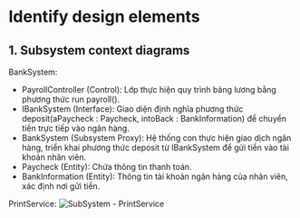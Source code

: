 # Identify design elements
## 1. Subsystem context diagrams
BankSystem:
- PayrollController (Control): Lớp thực hiện quy trình bảng lương bằng phương thức run payroll().
- IBankSystem (Interface): Giao diện định nghĩa phương thức deposit(aPaycheck : Paycheck, intoBack : BankInformation) để chuyển tiền trực tiếp vào ngân hàng.
- BankSystem (Subsystem Proxy): Hệ thống con thực hiện giao dịch ngân hàng, triển khai phương thức deposit từ IBankSystem để gửi tiền vào tài khoản nhân viên.
- Paycheck (Entity): Chứa thông tin thanh toán.
- BankInformation (Entity): Thông tin tài khoản ngân hàng của nhân viên, xác định nơi gửi tiền.

PrintService:
![SubSystem - PrintService](https://www.planttext.com/api/plantuml/png/h5DBJiCm4Dtx5DvH9De3H0XLK1PT82721OmpJImvTh37GFYSZ0L7uWfC4YTf4w4k88l8djzxRsRy_VcrzYWSXb8pTi8ti5C6E1R0hwn1PxK6nwKMthFsps-TChZdUsEy-Hmy1l3OUXUPbQ44WppXctWyunuGbSaz6TkeDDvFsSS4UMiGt4v8OAe_yMtCSK-ARX6q-W-qD3pusYEK56XVwauiLsMbeIb5IMtOG6M_3v5Fb_X7KeSApzzNgpd6XFerqSF86Fe1zN0z7qcpweYaIFNopag96aORuH_8YZnxIIA7LBt2f8QqsheRcytjbO9699MQjVlI1fC9Ly-N2jpWYxWUJ7PletEH2HG3KfpZ7MY1oXfVgCgpwMukbnUJnKbuQ3er7ruJEcMHa9Ao34P9WQJdMM7nI-PcdFQn-kcu0sqeMvF8vlNz0000__y30000)
